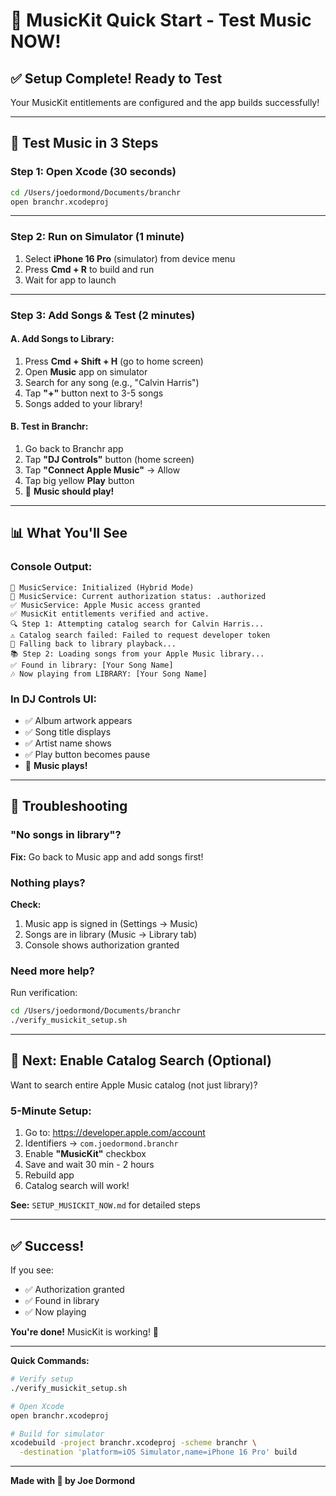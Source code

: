 # 🚀 MusicKit Quick Start - Test Music NOW!

## ✅ Setup Complete! Ready to Test

Your MusicKit entitlements are configured and the app builds successfully!

---

## 🎵 Test Music in 3 Steps

### **Step 1: Open Xcode (30 seconds)**

```bash
cd /Users/joedormond/Documents/branchr
open branchr.xcodeproj
```

---

### **Step 2: Run on Simulator (1 minute)**

1. Select **iPhone 16 Pro** (simulator) from device menu
2. Press **Cmd + R** to build and run
3. Wait for app to launch

---

### **Step 3: Add Songs & Test (2 minutes)**

#### **A. Add Songs to Library:**

1. Press **Cmd + Shift + H** (go to home screen)
2. Open **Music** app on simulator
3. Search for any song (e.g., "Calvin Harris")
4. Tap **"+"** button next to 3-5 songs
5. Songs added to your library!

#### **B. Test in Branchr:**

1. Go back to Branchr app
2. Tap **"DJ Controls"** button (home screen)
3. Tap **"Connect Apple Music"** → Allow
4. Tap big yellow **Play** button
5. 🎵 **Music should play!**

---

## 📊 What You'll See

### **Console Output:**

```
🎵 MusicService: Initialized (Hybrid Mode)
🎵 MusicService: Current authorization status: .authorized
✅ MusicService: Apple Music access granted
✅ MusicKit entitlements verified and active.
🔍 Step 1: Attempting catalog search for Calvin Harris...
⚠️ Catalog search failed: Failed to request developer token
🔄 Falling back to library playback...
📚 Step 2: Loading songs from your Apple Music library...
✅ Found in library: [Your Song Name]
🎶 Now playing from LIBRARY: [Your Song Name]
```

### **In DJ Controls UI:**

- ✅ Album artwork appears
- ✅ Song title displays
- ✅ Artist name shows
- ✅ Play button becomes pause
- 🎵 **Music plays!**

---

## 🎯 Troubleshooting

### **"No songs in library"?**

**Fix:** Go back to Music app and add songs first!

### **Nothing plays?**

**Check:**
1. Music app is signed in (Settings → Music)
2. Songs are in library (Music → Library tab)
3. Console shows authorization granted

### **Need more help?**

Run verification:
```bash
cd /Users/joedormond/Documents/branchr
./verify_musickit_setup.sh
```

---

## 🚀 Next: Enable Catalog Search (Optional)

Want to search entire Apple Music catalog (not just library)?

### **5-Minute Setup:**

1. Go to: https://developer.apple.com/account
2. Identifiers → `com.joedormond.branchr`
3. Enable **"MusicKit"** checkbox
4. Save and wait 30 min - 2 hours
5. Rebuild app
6. Catalog search will work!

**See:** `SETUP_MUSICKIT_NOW.md` for detailed steps

---

## ✅ Success!

If you see:
- ✅ Authorization granted
- ✅ Found in library
- ✅ Now playing

**You're done!** MusicKit is working! 🎉

---

**Quick Commands:**

```bash
# Verify setup
./verify_musickit_setup.sh

# Open Xcode
open branchr.xcodeproj

# Build for simulator
xcodebuild -project branchr.xcodeproj -scheme branchr \
  -destination 'platform=iOS Simulator,name=iPhone 16 Pro' build
```

---

**Made with 🎵 by Joe Dormond**

